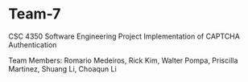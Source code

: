 # Team-7
CSC 4350 Software Engineering Project Implementation of CAPTCHA Authentication 

Team Members: Romario Medeiros, Rick Kim, Walter Pompa, Priscilla Martinez, Shuang Li, Choaqun Li
